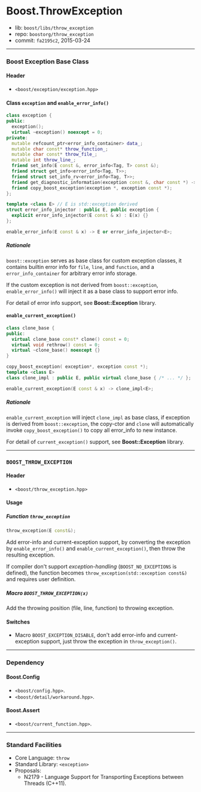 # Boost.ThrowException

* lib: `boost/libs/throw_exception`
* repo: `boostorg/throw_exception`
* commit: `fa2195c2`, 2015-03-24

------
### Boost Exception Base Class

#### Header

* `<boost/exception/exception.hpp>`

#### Class `exception` and `enable_error_info()`

```c++
class exception {
public:
  exception();
  virtual ~exception() noexcept = 0;
private:
  mutable refcount_ptr<error_info_container> data_;
  mutable char const* throw_function_;
  mutable char const* throw_file_;
  mutable int throw_line_;
  friend set_info(E const &, error_info<Tag, T> const &);
  friend struct get_info<error_info<Tag, T>>;
  friend struct set_info_rv<error_info<Tag, T>>;
  friend get_diagnostic_information(exception const &, char const *) -> char const*;
  friend copy_boost_exception(exception *, exception const *);
};

template <class E> // E is std::exception derived
struct error_info_injector : public E, public exception {
  explicit error_info_injector(E const & x) : E(x) {}
};

enable_error_info(E const & x) -> E or error_info_injector<E>;
```

##### Rationale

`boost::exception` serves as base class for custom exception classes, it contains
builtin error info for `file`, `line`, and `function`, and a `error_info_container`
for arbitrary error info storage.

If the custom exception is not derived from `boost::exception`, `enable_error_info()`
will inject it as a base class to support error info.

For detail of error info support, see **Boost::Exception** library.

#### `enable_current_exception()`

```c++
class clone_base {
public:
  virtual clone_base const* clone() const = 0;
  virtual void rethrow() const = 0;
  virtual ~clone_base() noexcept {}
}

copy_boost_exception( exception*, exception const *);
template <class E>
class clone_impl : public E, public virtual clone_base { /* ... */ };

enable_current_exception(E const & x) -> clone_impl<E>;
```

##### Rationale

`enable_current_exception` will inject `clone_impl` as base class, if exception is
derived from `boost::exception`, the copy-ctor and `clone` will automatically invoke
`copy_boost_exception()` to copy all error_info to new instance.

For detail of `current_exception()` support, see **Boost::Exception** library.

------
### `BOOST_THROW_EXCEPTION`

#### Header

* `<boost/throw_exception.hpp>`

#### Usage

##### Function `throw_exception`

```c++
throw_exception(E const&);
```

Add error-info and current-exception support, by converting the exception by
`enable_error_info()` and `enable_current_exception()`, then throw the resulting
exception.

If compiler don't support _exception-handling_ (`BOOST_NO_EXCEPTIONS` is defined),
the function becomes `throw_exception(std::exception const&)` and requires user
definition.

##### Macro `BOOST_THROW_EXCEPTION(x)`

Add the throwing position (file, line, function) to throwing exception.

#### Switches

* Macro `BOOST_EXCEPTION_DISABLE`, don't add error-info and current-exception support,
just throw the exception in `throw_exception()`.

------
### Dependency

#### Boost.Config

* `<boost/config.hpp>`.
* `<boost/detail/workaround.hpp>`.

#### Boost.Assert

* `<boost/current_function.hpp>`.

------
### Standard Facilities

* Core Language: `throw`
* Standard Library: `<exception>`
* Proposals:
  * N2179 - Language Support for Transporting Exceptions between Threads (C++11).
